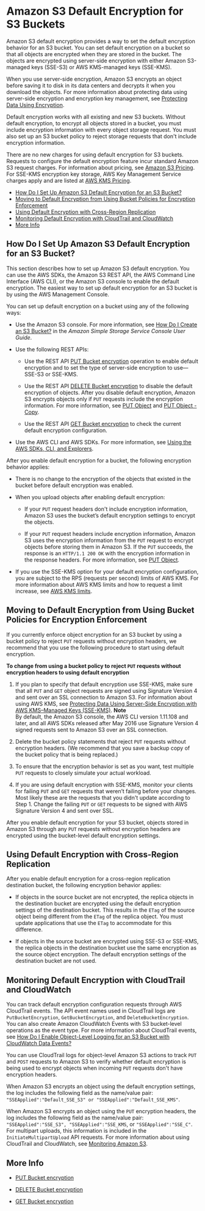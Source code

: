 # Amazon S3 Default Encryption for S3 Buckets<a name="bucket-encryption"></a>

Amazon S3 default encryption provides a way to set the default encryption behavior for an S3 bucket\. You can set default encryption on a bucket so that all objects are encrypted when they are stored in the bucket\. The objects are encrypted using server\-side encryption with either Amazon S3\-managed keys \(SSE\-S3\) or AWS KMS\-managed keys \(SSE\-KMS\)\. 

When you use server\-side encryption, Amazon S3 encrypts an object before saving it to disk in its data centers and decrypts it when you download the objects\. For more information about protecting data using server\-side encryption and encryption key management, see [Protecting Data Using Encryption](UsingEncryption.md)\.

Default encryption works with all existing and new S3 buckets\. Without default encryption, to encrypt all objects stored in a bucket, you must include encryption information with every object storage request\. You must also set up an S3 bucket policy to reject storage requests that don't include encryption information\. 

There are no new charges for using default encryption for S3 buckets\. Requests to configure the default encryption feature incur standard Amazon S3 request charges\. For information about pricing, see [Amazon S3 Pricing](https://aws.amazon.com/s3/pricing/)\. For SSE\-KMS encryption key storage, AWS Key Management Service charges apply and are listed at [AWS KMS Pricing](https://aws.amazon.com/kms/pricing/)\. 


+ [How Do I Set Up Amazon S3 Default Encryption for an S3 Bucket?](#bucket-encryption-how-to-set-up)
+ [Moving to Default Encryption from Using Bucket Policies for Encryption Enforcement](#bucket-encryption-update-bucket-policy)
+ [Using Default Encryption with Cross\-Region Replication](#bucket-encryption-update-bucket-policy)
+ [Monitoring Default Encryption with CloudTrail and CloudWatch](#bucket-encryption-tracking)
+ [More Info](#bucket-encryption-related-resources)

## How Do I Set Up Amazon S3 Default Encryption for an S3 Bucket?<a name="bucket-encryption-how-to-set-up"></a>

This section describes how to set up Amazon S3 default encryption\. You can use the AWS SDKs, the Amazon S3 REST API, the AWS Command Line Interface \(AWS CLI\), or the Amazon S3 console to enable the default encryption\. The easiest way to set up default encryption for an S3 bucket is by using the AWS Management Console\.

You can set up default encryption on a bucket using any of the following ways:

+ Use the Amazon S3 console\. For more information, see [How Do I Create an S3 Bucket?](http://docs.aws.amazon.com/AmazonS3/latest/user-guide/create-bucket.html) in the *Amazon Simple Storage Service Console User Guide*\.

+ Use the following REST APIs:

  + Use the REST API [PUT Bucket encryption](http://docs.aws.amazon.com/AmazonS3/latest/API/RESTBucketPUTencryption.html) operation to enable default encryption and to set the type of server\-side encryption to use—SSE\-S3 or SSE\-KMS\.

  + Use the REST API [DELETE Bucket encryption](http://docs.aws.amazon.com/AmazonS3/latest/API/RESTBucketDELETEencryption.html) to disable the default encryption of objects\. After you disable default encryption, Amazon S3 encrypts objects only if `PUT` requests include the encryption information\. For more information, see [PUT Object](http://docs.aws.amazon.com/AmazonS3/latest/API/RESTObjectPUT.html) and [PUT Object \- Copy](http://docs.aws.amazon.com/AmazonS3/latest/API/RESTObjectCOPY.html)\.

  + Use the REST API [GET Bucket encryption](http://docs.aws.amazon.com/AmazonS3/latest/API/RESTBucketGETencryption.html) to check the current default encryption configuration\.

+ Use the AWS CLI and AWS SDKs\. For more information, see [Using the AWS SDKs, CLI, and Explorers](UsingAWSSDK.md)\. 

After you enable default encryption for a bucket, the following encryption behavior applies:

+ There is no change to the encryption of the objects that existed in the bucket before default encryption was enabled\. 

+ When you upload objects after enabling default encryption:

  + If your `PUT` request headers don't include encryption information, Amazon S3 uses the bucket’s default encryption settings to encrypt the objects\. 

  + If your `PUT` request headers include encryption information, Amazon S3 uses the encryption information from the `PUT` request to encrypt objects before storing them in Amazon S3\. If the `PUT` succeeds, the response is an `HTTP/1.1 200 OK` with the encryption information in the response headers\. For more information, see [PUT Object](http://docs.aws.amazon.com/AmazonS3/latest/API/RESTObjectPUT.html)\.

+ If you use the SSE\-KMS option for your default encryption configuration, you are subject to the RPS \(requests per second\) limits of AWS KMS\. For more information about AWS KMS limits and how to request a limit increase, see [AWS KMS limits](http://docs.aws.amazon.com/kms/latest/developerguide/limits.html)\. 

## Moving to Default Encryption from Using Bucket Policies for Encryption Enforcement<a name="bucket-encryption-update-bucket-policy"></a>

If you currently enforce object encryption for an S3 bucket by using a bucket policy to reject `PUT` requests without encryption headers, we recommend that you use the following procedure to start using default encryption\.

**To change from using a bucket policy to reject `PUT` requests without encryption headers to using default encryption**

1. If you plan to specify that default encryption use SSE\-KMS, make sure that all `PUT` and `GET` object requests are signed using Signature Version 4 and sent over an SSL connection to Amazon S3\. For information about using AWS KMS, see [Protecting Data Using Server\-Side Encryption with AWS KMS–Managed Keys \(SSE\-KMS\)](UsingKMSEncryption.md)\. 
**Note**  
By default, the Amazon S3 console, the AWS CLI version 1\.11\.108 and later, and all AWS SDKs released after May 2016 use Signature Version 4 signed requests sent to Amazon S3 over an SSL connection\. 

1. Delete the bucket policy statements that reject `PUT` requests without encryption headers\. \(We recommend that you save a backup copy of the bucket policy that is being replaced\.\)

1. To ensure that the encryption behavior is set as you want, test multiple `PUT` requests to closely simulate your actual workload\. 

1. If you are using default encryption with SSE\-KMS, monitor your clients for failing `PUT` and `GET` requests that weren’t failing before your changes\. Most likely these are the requests that you didn't update according to Step 1\. Change the failing `PUT` or `GET` requests to be signed with AWS Signature Version 4 and sent over SSL\.

After you enable default encryption for your S3 bucket, objects stored in Amazon S3 through any `PUT` requests without encryption headers are encrypted using the bucket\-level default encryption settings\.

## Using Default Encryption with Cross\-Region Replication<a name="bucket-encryption-update-bucket-policy"></a>

After you enable default encryption for a cross\-region replication destination bucket, the following encryption behavior applies: 

+ If objects in the source bucket are not encrypted, the replica objects in the destination bucket are encrypted using the default encryption settings of the destination bucket\. This results in the `ETag` of the source object being different from the `ETag` of the replica object\. You must update applications that use the `ETag` to accommodate for this difference\.

+ If objects in the source bucket are encrypted using SSE\-S3 or SSE\-KMS, the replica objects in the destination bucket use the same encryption as the source object encryption\. The default encryption settings of the destination bucket are not used\.

## Monitoring Default Encryption with CloudTrail and CloudWatch<a name="bucket-encryption-tracking"></a>

You can track default encryption configuration requests through AWS CloudTrail events\. The API event names used in CloudTrail logs are `PutBucketEncryption`, `GetBucketEncryption`, and `DeleteBucketEncryption`\. You can also create Amazon CloudWatch Events with S3 bucket\-level operations as the event type\. For more information about CloudTrail events, see [How Do I Enable Object\-Level Logging for an S3 Bucket with CloudWatch Data Events?](http://docs.aws.amazon.com/AmazonS3/latest/user-guide/enable-cloudtrail-events.html)

You can use CloudTrail logs for object\-level Amazon S3 actions to track `PUT` and `POST` requests to Amazon S3 to verify whether default encryption is being used to encrypt objects when incoming `PUT` requests don't have encryption headers\. 

When Amazon S3 encrypts an object using the default encryption settings, the log includes the following field as the name/value pair: `"SSEApplied":"Default_SSE_S3" or "SSEApplied":"Default_SSE_KMS"`\. 

When Amazon S3 encrypts an object using the `PUT` encryption headers, the log includes the following field as the name/value pair: `"SSEApplied":"SSE_S3", "SSEApplied":"SSE_KMS`, or `"SSEApplied":"SSE_C"`\. For multipart uploads, this information is included in the `InitiateMultipartUpload` API requests\. For more information about using CloudTrail and CloudWatch, see [Monitoring Amazon S3](monitoring-overview.md)\.

## More Info<a name="bucket-encryption-related-resources"></a>

+  [PUT Bucket encryption](http://docs.aws.amazon.com/AmazonS3/latest/API/RESTBucketPUTencryption.html) 

+  [DELETE Bucket encryption](http://docs.aws.amazon.com/AmazonS3/latest/API/RESTBucketDELETEencryption.html) 

+  [GET Bucket encryption](http://docs.aws.amazon.com/AmazonS3/latest/API/RESTBucketGETencryption.html) 